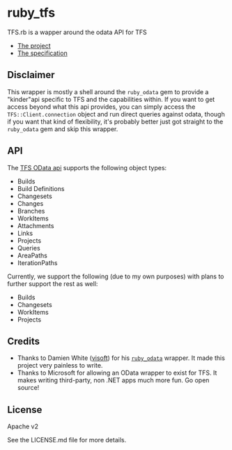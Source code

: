 # ruby_tfs
TFS.rb is a wapper around the odata API for TFS

- [The project](http://www.microsoft.com/en-us/download/details.aspx?id=36230)
- [The specification][1]

## Disclaimer
This wrapper is mostly a shell around the `ruby_odata` gem to provide a "kinder"api specific to TFS and the capabilities within. If you want to get access beyond what this api provides, you can simply access the `TFS::Client.connection` object and run direct queries against odata, though if you want that kind of flexibility, it's probably better just got straight to the `ruby_odata` gem and skip this wrapper.

## API

The [TFS OData api][1] supports the following object types:

- Builds
- Build Definitions
- Changesets
- Changes
- Branches
- WorkItems
- Attachments
- Links
- Projects
- Queries
- AreaPaths
- IterationPaths

Currently, we support the following (due to my own purposes) with plans to further support the rest as well:

- Builds
- Changesets
- WorkItems
- Projects

## Credits
- Thanks to Damien White ([visoft](https://github.com/visoft)) for his [`ruby_odata`](https://github.com/visoft/ruby_odata) wrapper. It made this project very painless to write.
- Thanks to Microsoft for allowing an OData wrapper to exist for TFS. It makes writing third-party, non .NET apps much more fun. Go open source!

## License
Apache v2

See the LICENSE.md file for more details.

[1]: https://tfsodata.visualstudio.com/